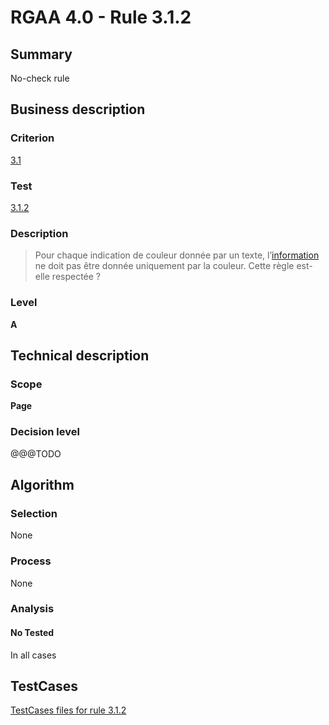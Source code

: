 # RGAA 4.0 - Rule 3.1.2

## Summary
No-check rule


## Business description

### Criterion
[3.1](https://www.numerique.gouv.fr/publications/rgaa-accessibilite/methode/criteres/#crit-3-1)

### Test
[3.1.2](https://www.numerique.gouv.fr/publications/rgaa-accessibilite/methode/criteres/#test-3-1-2)

### Description
> Pour chaque indication de couleur donnée par un texte, l’[information](https://www.numerique.gouv.fr/publications/rgaa-accessibilite/methode/glossaire/#information-donnee-par-la-couleur) ne doit pas être donnée uniquement par la couleur. Cette règle est-elle respectée ?

### Level
**A**


## Technical description

### Scope
**Page**

### Decision level
@@@TODO


## Algorithm

### Selection
None

### Process
None

### Analysis

#### No Tested
In all cases


##  TestCases

[TestCases files for rule 3.1.2](https://gitlab.com/asqatasun/Asqatasun/-/tree/v5/rules/rules-rgaa4.0/src/test/resources/testcases/rgaa40//Rgaa40Rule030102/)


